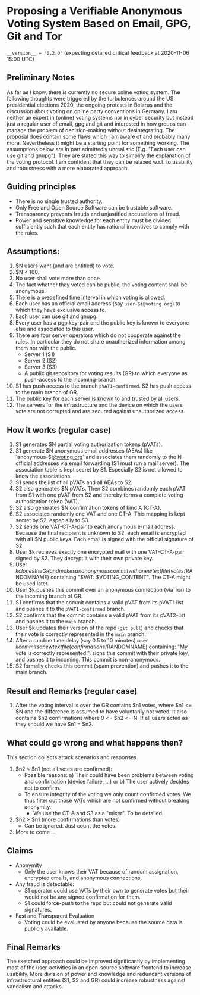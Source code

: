 # Proposing a Verifiable Anonymous Voting System Based on Email, GPG, Git and Tor

`__version__ = "0.2.0"` (expecting detailed critical feedback at 2020-11-06 15:00 UTC)

## Preliminary Notes

As far as I know, there is currently no secure online voting system. The following thoughts were triggered by the turbulences around the US presidential elections 2020, the ongoing protests in Belarus and the discussion about voting on online party conventions in Germany. I am neither an expert in (online) voting systems nor in cyber security but instead just a regular user of email, gpg and git and interested in how groups can manage the problem of decision-making without desintegrating. The proposal does contain some flaws which I am aware of and probably many more. Nevertheless it might be a starting point for something working. The assumptions below are in part admittedly unrealistic (E.g. "Each user can use git and gnupg"). They are stated this way to simplify the explanation of the voting protocol. I am confident that they can be relaxed w.r.t. to usability and robustness with a more elaborated approach.

## Guiding principles

- There is no single trusted authority.
- Only Free and Open Source Software can be trustable software.
- Transparency prevents frauds and unjustified accusations of fraud.
- Power and sensitive knowledge for each entity must be divided sufficiently such that each entity has rational incentives to comply with the rules.

## Assumptions:

1. $N users want (and are entitled) to vote.
1. $N < 100.
2. No user shall vote more than once.
3. The fact whether they voted can be public, the voting content shall be anonymous.
4. There is a predefined time interval in which voting is allowed.
5. Each user has an official email address (say `user-$i@voting.org`) to which they have exclusive access to.
6. Each user can use git and gnupg.
7. Every user has a pgp key-pair and the public key is known to everyone else and associated to this user.
9. There are four server operators which do not cooperate against the rules. In particular they do not share unauthorized information among them nor with the public.
    - Server 1 (S1)
    - Server 2 (S2)
    - Server 3 (S3)
    - A public git repository for voting results (GR) to which everyone as push-access to the incoming-branch.
10. S1 has push access to the branch `pVAT1-confirmed`. S2 has push access to the main branch of GR.
12. The public key for each server is known to and trusted by all users.
11. The servers for the infrastructure and the device on which the users vote are not corrupted and are secured against unauthorized access.


## How it works (regular case)

1. S1 generates $N partial voting authorization tokens (pVATs).
1. S1 generate $N anonymous email addresses (AEAs) like `anonymous-$j@voting.org` and associates them randomly to the N official addresses via email forwarding (S1 must run a mail server). The association table is kept secret by S1. Especially S2 is not allowed to know the associations.
1. S1 sends the list of all pVATs and all AEAs to S2.
1. S2 also generates $N pVATs. Then S2 combines randomly each pVAT from S1 with one pVAT from S2 and thereby forms a complete voting authorization token (VAT).
1. S2 also generates $N confirmation tokens of kind A (CT-A).
1. S2 associates randomly one VAT and one CT-A. This mapping is kept secret by S2, especially to S3.
1. S2 sends one VAT-CT-A-pair to each anonymous e-mail address. Because the final recipient is unknown to S2, each email is encrypted with **all** $N public keys. Each email is signed with the official signature of S2.
1. User $k recieves exactly one encrypted mail with one VAT-CT-A-pair signed by S2. They decrypt it with their own private key.
1. User $k clones the GR and makes an anonymous commit with a new text file (votes/$RANDOMNAME) containing "$VAT: $VOTING_CONTENT". The CT-A might be used later.
1. User $k pushes this commit over an anonymous connection (via Tor) to the incoming branch of GR.
1. S1 confirms that the commit contains a valid pVAT from its pVAT1-list and pushes it to the `pVAT1-confirmed` branch.
1. S2 confirms that the commit contains a valid pVAT from its pVAT2-list and pushes it to the `main` branch.
1. User $k updates their version of the repo (`git pull`) and checks that their vote is correctly represented in the `main` branch.
1. After a random time delay (say 0.5 to 10 minutes) user $k commits a new text file (confirmations/$RANDOMNAME) containing: "My vote is correctly represented.", signs this commit with their private key, and pushes it to incoming. This commit is non-anonymous.
1. S2 formally checks this commit (spam prevention) and pushes it to the main branch.

## Result and Remarks (regular case)

1. After the voting interval is over the GR contains $n1 votes, where $n1 <= $N and the difference is assumed to have voluntarily not voted. It also contains $n2 confirmations where  0 <= $n2 <= N. If all users acted as they should we have $n1 = $n2.

## What could go wrong and what happens then?

This section collects attack scenarios and responses.

1. $n2 < $n1 (not all votes are confirmed):
    - Possible reasons: a) Their could have been problems between voting and confirmation (device failure, ...) or b) The user actively decides not to confirm.
    - To ensure integrity of the voting we only count confirmed votes. We thus filter out those VATs which are not confirmed without breaking anonymity.
        - We use the CT-A and S3 as a "mixer". To be detailed.
2. $n2 > $n1 (more confirmations than votes)
    - Can be ignored. Just count the votes.
3. More to come ...


## Claims

- Anonymity
    - Only the user knows their VAT because of random assignation, encrypted emails, and anonymous connections.
- Any fraud is detectable:
    - S1 operator could use VATs by their own to generate votes but their would not be any signed confirmation for them.
    - S1 could force-push to the repo but could not generate valid signatures.
- Fast and Transparent Evaluation
    - Voting could be evaluated by anyone because the source data is publicly available.

## Final Remarks

The sketched approach could be improved significantly by implementing most of the user-activities in an open-source software frontend to increase usability. More division of power and knowledge and redundant versions of infrastructural entities (S1, S2 and GR) could increase robustness against vandalism and attacks.


